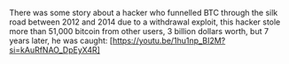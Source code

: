 There was some story about a hacker who funnelled BTC through the silk road between 2012 and 2014 due to a withdrawal exploit, this hacker stole more than 51,000 bitcoin from other users, 3 billion dollars worth, but 7 years later, he was caught: [https://youtu.be/1hu1np_BI2M?si=kAuRfNAO_DpEyX4R]